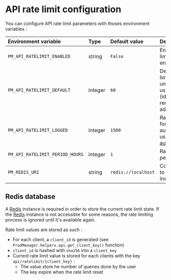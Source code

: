 # API rate limit configuration

You can configure API rate limit parameters with thoses environment variables :

| Environment variable | Type | Default value | Description |
|:---------------------|:-----|:--------------|:------------|
| `PM_API_RATELIMIT_ENABLED`      | string  | `False` | Enable the rate limiting on API endpoints |
| `PM_API_RATELIMIT_DEFAULT`      | integer | `60` | Default rate limit value for unauthenticated users (identified by remote address) |
| `PM_API_RATELIMIT_LOGGED`       | integer | `1500` | Rate limit value for authenticated users (see [API authentication](../api/authentication.md)) |
| `PM_API_RATELIMIT_PERIOD_HOURS` | integer | `1` | Rate limit reset period in hours |
| `PM_REDIS_URI`                     | string  | `redis://localhost` | Connection URI to a [Redis][redis-website] instance |

## Redis database

A [Redis][redis-website] instance is required in order to store the current rate limit state. If the [Redis][redis-website] instance is not accessible for some reasons, the rate limiting process is ignored until it's available again.

Rate limit values are stored as such :

- For each client, a `client_id` is generated (see `ProdManager.helpers.api.get_client_key()` function)
- `client_id` is hashed with `sha256` into a `client_key`
- Current rate limit value is stored for each clients with the key `api/ratelimit/{client_key}` :
  - The value store he number of queries done by the user
  - The key expire when the rate limit reset

<!-- Links -->

[redis-website]: https://redis.io